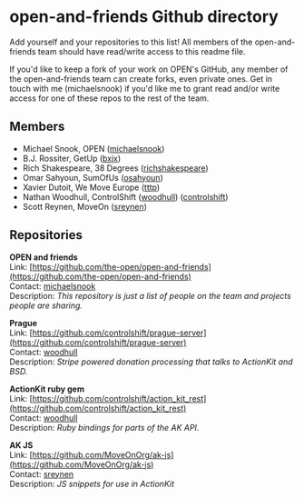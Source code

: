 open-and-friends Github directory
=================================

Add yourself and your repositories to this list! All members of the open-and-friends
team should have read/write access to this readme file.

If you'd like to keep a fork of your work on OPEN's GitHub, any member of the
open-and-friends team can create forks, even private ones. Get in touch with me
(michaelsnook) if you'd like me to grant read and/or write access for one of
these repos to the rest of the team.

## Members

* Michael Snook, OPEN ([michaelsnook](https://github.com/michaelsnook))
* B.J. Rossiter, GetUp ([bxjx](https://github.com/bxjx))
* Rich Shakespeare, 38 Degrees ([richshakespeare](https://github.com/richshakespeare))
* Omar Sahyoun, SumOfUs ([osahyoun](https://github.com/osahyoun))
* Xavier Dutoit, We Move Europe ([tttp](https://github.com/tttp))
* Nathan Woodhull, ControlShift ([woodhull](https://github.com/woodhull)) ([controlshift](https://github.com/controlshift))
* Scott Reynen, MoveOn ([sreynen](https://github.com/sreynen))


## Repositories

**OPEN and friends**  
Link: [https://github.com/the-open/open-and-friends](https://github.com/the-open/open-and-friends)  
Contact: [michaelsnook](https://github.com/michaelsnook)  
Description: *This repository is just a list of people on the team and projects people are sharing.*

**Prague**  
Link: [https://github.com/controlshift/prague-server](https://github.com/controlshift/prague-server)  
Contact: [woodhull](https://github.com/woodhull)  
Description: *Stripe powered donation processing that talks to ActionKit and BSD.*

**ActionKit ruby gem**  
Link: [https://github.com/controlshift/action_kit_rest](https://github.com/controlshift/action_kit_rest)  
Contact: [woodhull](https://github.com/controlshift/action_kit_rest)  
Description: *Ruby bindings for parts of the AK API.*  


**AK JS**  
Link: [https://github.com/MoveOnOrg/ak-js](https://github.com/MoveOnOrg/ak-js)  
Contact: [sreynen](https://github.com/sreynen)  
Description: *JS snippets for use in ActionKit*
